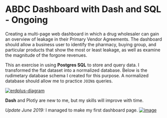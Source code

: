 # ABDC Dashboard with Dash and SQL - Ongoing

Creating a multi-page web dashboard in which a drug wholesaler can gain an overview of leakage in their Primary Vendor Agreements. 
The dashboard should allow a business user to identify the pharmacy, buying group, and particular products that show the most or least leakage, as well as examine the magnitude of the forgone revenues. 

This an exercise in using **Postgres SQL** to store and query data. I transformed the flat dataset into a normalized database.  Below is the rudimetary database schema I created for this purpose. A normalized database should allow me to practice `JOIN`s queries.


<a href="https://ibb.co/9bSvF9f"><img src="https://i.ibb.co/ByFPXV7/erdplus-diagram.png" alt="erdplus-diagram" border="0"></a>

**Dash** and Plotly are new to me, but my skills will improve with time.

*Update June 2019:*
I managed to make my first dashboard page.
<a href="https://ibb.co/xLV0w4x"><img src="https://i.ibb.co/4tBGCQh/image.png" alt="image" border="0"></a>
